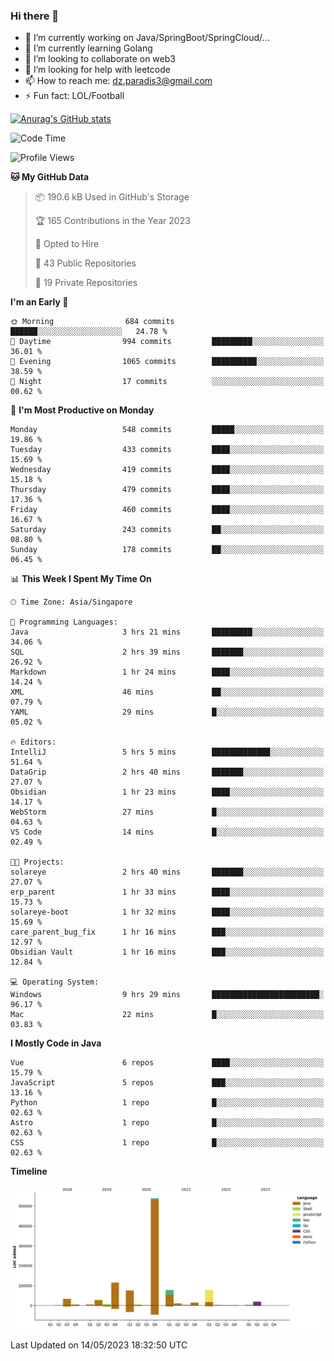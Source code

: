 ### Hi there 👋

- 🔭 I’m currently working on Java/SpringBoot/SpringCloud/...
- 🌱 I’m currently learning Golang
- 👯 I’m looking to collaborate on web3
- 🤔 I’m looking for help with leetcode
- 📫 How to reach me: dz.paradis3@gmail.com
- ⚡ Fun fact: LOL/Football

[![Anurag's GitHub stats](https://github-readme-stats.vercel.app/api?username=xiumu2017&show_icons=true&theme=radical)](https://github.com/anuraghazra/github-readme-stats)

<!--
**xiumu2017/xiumu2017** is a ✨ _special_ ✨ repository because its `README.md` (this file) appears on your GitHub profile.

Here are some ideas to get you started:

- 🔭 I’m currently working on ...
- 🌱 I’m currently learning ...
- 👯 I’m looking to collaborate on ...
- 🤔 I’m looking for help with ...
- 💬 Ask me about ...
- 📫 How to reach me: ...
- 😄 Pronouns: ...
- ⚡ Fun fact: ...
-->

<!--START_SECTION:waka-->
![Code Time](http://img.shields.io/badge/Code%20Time-1%2C383%20hrs%2032%20mins-blue)

![Profile Views](http://img.shields.io/badge/Profile%20Views-3-blue)

**🐱 My GitHub Data** 

> 📦 190.6 kB Used in GitHub's Storage 
 > 
> 🏆 165 Contributions in the Year 2023
 > 
> 💼 Opted to Hire
 > 
> 📜 43 Public Repositories 
 > 
> 🔑 19 Private Repositories 
 > 
**I'm an Early 🐤** 

```text
🌞 Morning                684 commits         ██████░░░░░░░░░░░░░░░░░░░   24.78 % 
🌆 Daytime                994 commits         █████████░░░░░░░░░░░░░░░░   36.01 % 
🌃 Evening                1065 commits        ██████████░░░░░░░░░░░░░░░   38.59 % 
🌙 Night                  17 commits          ░░░░░░░░░░░░░░░░░░░░░░░░░   00.62 % 
```
📅 **I'm Most Productive on Monday** 

```text
Monday                   548 commits         █████░░░░░░░░░░░░░░░░░░░░   19.86 % 
Tuesday                  433 commits         ████░░░░░░░░░░░░░░░░░░░░░   15.69 % 
Wednesday                419 commits         ████░░░░░░░░░░░░░░░░░░░░░   15.18 % 
Thursday                 479 commits         ████░░░░░░░░░░░░░░░░░░░░░   17.36 % 
Friday                   460 commits         ████░░░░░░░░░░░░░░░░░░░░░   16.67 % 
Saturday                 243 commits         ██░░░░░░░░░░░░░░░░░░░░░░░   08.80 % 
Sunday                   178 commits         ██░░░░░░░░░░░░░░░░░░░░░░░   06.45 % 
```


📊 **This Week I Spent My Time On** 

```text
🕑︎ Time Zone: Asia/Singapore

💬 Programming Languages: 
Java                     3 hrs 21 mins       █████████░░░░░░░░░░░░░░░░   34.06 % 
SQL                      2 hrs 39 mins       ███████░░░░░░░░░░░░░░░░░░   26.92 % 
Markdown                 1 hr 24 mins        ████░░░░░░░░░░░░░░░░░░░░░   14.24 % 
XML                      46 mins             ██░░░░░░░░░░░░░░░░░░░░░░░   07.79 % 
YAML                     29 mins             █░░░░░░░░░░░░░░░░░░░░░░░░   05.02 % 

🔥 Editors: 
IntelliJ                 5 hrs 5 mins        █████████████░░░░░░░░░░░░   51.64 % 
DataGrip                 2 hrs 40 mins       ███████░░░░░░░░░░░░░░░░░░   27.07 % 
Obsidian                 1 hr 23 mins        ████░░░░░░░░░░░░░░░░░░░░░   14.17 % 
WebStorm                 27 mins             █░░░░░░░░░░░░░░░░░░░░░░░░   04.63 % 
VS Code                  14 mins             █░░░░░░░░░░░░░░░░░░░░░░░░   02.49 % 

🐱‍💻 Projects: 
solareye                 2 hrs 40 mins       ███████░░░░░░░░░░░░░░░░░░   27.07 % 
erp_parent               1 hr 33 mins        ████░░░░░░░░░░░░░░░░░░░░░   15.73 % 
solareye-boot            1 hr 32 mins        ████░░░░░░░░░░░░░░░░░░░░░   15.69 % 
care_parent_bug_fix      1 hr 16 mins        ███░░░░░░░░░░░░░░░░░░░░░░   12.97 % 
Obsidian Vault           1 hr 16 mins        ███░░░░░░░░░░░░░░░░░░░░░░   12.84 % 

💻 Operating System: 
Windows                  9 hrs 29 mins       ████████████████████████░   96.17 % 
Mac                      22 mins             █░░░░░░░░░░░░░░░░░░░░░░░░   03.83 % 
```

**I Mostly Code in Java** 

```text
Vue                      6 repos             ████░░░░░░░░░░░░░░░░░░░░░   15.79 % 
JavaScript               5 repos             ███░░░░░░░░░░░░░░░░░░░░░░   13.16 % 
Python                   1 repo              █░░░░░░░░░░░░░░░░░░░░░░░░   02.63 % 
Astro                    1 repo              █░░░░░░░░░░░░░░░░░░░░░░░░   02.63 % 
CSS                      1 repo              █░░░░░░░░░░░░░░░░░░░░░░░░   02.63 % 
```



**Timeline**

![Lines of Code chart](https://raw.githubusercontent.com/xiumu2017/xiumu2017/main/assets/bar_graph.png)


 Last Updated on 14/05/2023 18:32:50 UTC
<!--END_SECTION:waka-->
